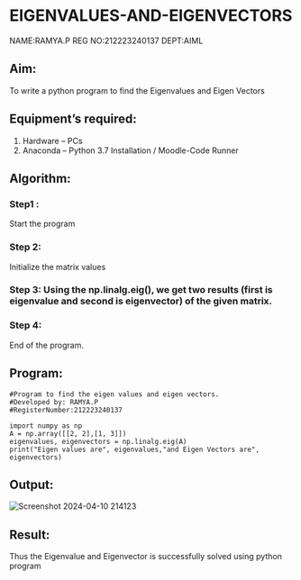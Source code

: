# EIGENVALUES-AND-EIGENVECTORS
NAME:RAMYA.P
REG NO:212223240137
DEPT:AIML

## Aim:
To write a python program to find the Eigenvalues and Eigen Vectors
## Equipment’s required:
1. 	Hardware – PCs
2. 	Anaconda – Python 3.7 Installation / Moodle-Code Runner
## Algorithm:
### Step1 : 
Start the program
### Step 2: 
Initialize the matrix values
### Step 3: Using the np.linalg.eig(),  we get two results (first is eigenvalue and second is eigenvector) of the given matrix.
### Step 4: 
End of the program.

## Program:
```
#Program to find the eigen values and eigen vectors.
#Developed by: RAMYA.P
#RegisterNumber:212223240137

import numpy as np
A = np.array([[2, 2],[1, 3]])
eigenvalues, eigenvectors = np.linalg.eig(A)
print("Eigen values are", eigenvalues,"and Eigen Vectors are", eigenvectors)
```
## Output:
![Screenshot 2024-04-10 214123](https://github.com/23014107/EIGENVALUES-AND-EIGENVECTORS/assets/151625620/084f9ff0-18ec-459b-a3dc-5a8cf47bbf82)

## Result:
Thus the Eigenvalue and Eigenvector is successfully solved using python program
